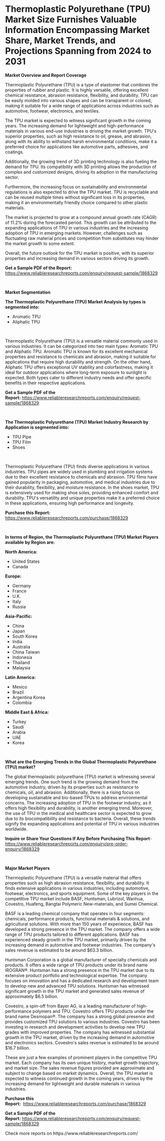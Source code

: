 <p><h1>Thermoplastic Polyurethane (TPU) Market Size Furnishes Valuable Information Encompassing Market Share, Market Trends, and Projections Spanning from 2024 to 2031</h1></p><p><strong>Market Overview and Report Coverage</strong></p>
<p><p>Thermoplastic Polyurethane (TPU) is a type of elastomer that combines the properties of rubber and plastic. It is highly versatile, offering excellent chemical resistance, abrasion resistance, flexibility, and durability. TPU can be easily molded into various shapes and can be transparent or colored, making it suitable for a wide range of applications across industries such as automotive, footwear, electronics, and textiles.</p><p>The TPU market is expected to witness significant growth in the coming years. The increasing demand for lightweight and high-performance materials in various end-use industries is driving the market growth. TPU's superior properties, such as high resistance to oil, grease, and abrasion, along with its ability to withstand harsh environmental conditions, make it a preferred choice for applications like automotive parts, adhesives, and coatings.</p><p>Additionally, the growing trend of 3D printing technology is also fueling the demand for TPU. Its compatibility with 3D printing allows the production of complex and customized designs, driving its adoption in the manufacturing sector.</p><p>Furthermore, the increasing focus on sustainability and environmental regulations is also expected to drive the TPU market. TPU is recyclable and can be reused multiple times without significant loss in its properties, making it an environmentally friendly choice compared to other plastic materials.</p><p>The market is projected to grow at a compound annual growth rate (CAGR) of 11.2% during the forecasted period. This growth can be attributed to the expanding applications of TPU in various industries and the increasing adoption of TPU in emerging markets. However, challenges such as fluctuating raw material prices and competition from substitutes may hinder the market growth to some extent.</p><p>Overall, the future outlook for the TPU market is positive, with its superior properties and increasing demand in various sectors driving its growth.</p></p>
<p><strong>Get a Sample PDF of the Report:</strong> <a href="https://www.reliableresearchreports.com/enquiry/request-sample/1868329">https://www.reliableresearchreports.com/enquiry/request-sample/1868329</a></p>
<p>&nbsp;</p>
<p><strong>Market Segmentation</strong></p>
<p><strong>The Thermoplastic Polyurethane (TPU) Market Analysis by types is segmented into:</strong></p>
<p><ul><li>Aromatic TPU</li><li>Aliphatic TPU</li></ul></p>
<p>&nbsp;</p>
<p><p>Thermoplastic Polyurethane (TPU) is a versatile material commonly used in various industries. It can be categorized into two main types: Aromatic TPU and Aliphatic TPU. Aromatic TPU is known for its excellent mechanical properties and resistance to chemicals and abrasion, making it suitable for applications that require high durability and strength. On the other hand, Aliphatic TPU offers exceptional UV stability and colorfastness, making it ideal for outdoor applications where long-term exposure to sunlight is expected. Both types cater to different industry needs and offer specific benefits in their respective applications.</p></p>
<p><strong>Get a Sample PDF of the Report:</strong>&nbsp;<a href="https://www.reliableresearchreports.com/enquiry/request-sample/1868329">https://www.reliableresearchreports.com/enquiry/request-sample/1868329</a></p>
<p>&nbsp;</p>
<p><strong>The Thermoplastic Polyurethane (TPU) Market Industry Research by Application is segmented into:</strong></p>
<p><ul><li>TPU Pipe</li><li>TPU Film</li><li>Shoes</li></ul></p>
<p>&nbsp;</p>
<p><p>Thermoplastic Polyurethane (TPU) finds diverse applications in various industries. TPU pipes are widely used in plumbing and irrigation systems due to their excellent resistance to chemicals and abrasion. TPU films have gained popularity in packaging, automotive, and medical industries due to their durability, flexibility, and moisture resistance. In the shoes market, TPU is extensively used for making shoe soles, providing enhanced comfort and durability. TPU's versatility and unique properties make it a preferred choice in these applications, ensuring high performance and longevity.</p></p>
<p><strong>Purchase this Report:</strong>&nbsp; <a href="https://www.reliableresearchreports.com/purchase/1868329">https://www.reliableresearchreports.com/purchase/1868329</a></p>
<p>&nbsp;</p>
<p><strong>In terms of Region, the Thermoplastic Polyurethane (TPU) Market Players available by Region are:</strong></p>
<p>
    <p> <strong> North America: </strong>
        <ul>
            <li>United States</li>
            <li>Canada</li>
        </ul>
        </p> 
    <p> <strong> Europe: </strong>
        <ul>
            <li>Germany</li>
            <li>France</li>
            <li>U.K.</li>
            <li>Italy</li>
            <li>Russia</li>
        </ul>
        </p> 
    <p> <strong> Asia-Pacific: </strong>
        <ul>
            <li>China</li>
            <li>Japan</li>
            <li>South Korea</li>
            <li>India</li>
            <li>Australia</li>
            <li>China Taiwan</li>
            <li>Indonesia</li>
            <li>Thailand</li>
            <li>Malaysia</li>
        </ul>
        </p> 
    <p> <strong> Latin America: </strong>
        <ul>
            <li>Mexico</li>
            <li>Brazil</li>
            <li>Argentina Korea</li>
            <li>Colombia</li>
        </ul>
        </p> 
    <p> <strong> Middle East & Africa: </strong>
        <ul>
            <li>Turkey</li>
            <li>Saudi</li>
            <li>Arabia</li>
            <li>UAE</li>
            <li>Korea</li>
        </ul>
    </p>
    </p>
<p>&nbsp;</p>
<p><strong>What are the Emerging Trends in the Global Thermoplastic Polyurethane (TPU) market?</strong></p>
<p><p>The global thermoplastic polyurethane (TPU) market is witnessing several emerging trends. One such trend is the growing demand from the automotive industry, driven by its properties such as resistance to chemicals, oil, and abrasion. Additionally, there is a rising focus on developing sustainable and bio-based TPUs to address environmental concerns. The increasing adoption of TPU in the footwear industry, as it offers high flexibility and durability, is another emerging trend. Moreover, the use of TPU in the medical and healthcare sector is expected to grow due to its biocompatibility and resistance to bacteria. Overall, these trends signify the expanding applications and potential of TPU in various industries worldwide.</p></p>
<p><strong>Inquire or Share Your Questions If Any Before Purchasing This Report</strong>- <a href="https://www.reliableresearchreports.com/enquiry/pre-order-enquiry/1868329">https://www.reliableresearchreports.com/enquiry/pre-order-enquiry/1868329</a></p>
<p>&nbsp;</p>
<p><strong>Major Market Players</strong></p>
<p><p>Thermoplastic Polyurethane (TPU) is a versatile material that offers properties such as high abrasion resistance, flexibility, and durability. It finds extensive applications in various industries, including automotive, footwear, electronics, and sports equipment. Some of the key players in the competitive TPU market include BASF, Huntsman, Lubrizol, Wanhua, Covestro, Huafeng, Bangtai Polymeric New-materials, and Sumei Chemical.</p><p>BASF is a leading chemical company that operates in four segments: chemicals, performance products, functional materials & solutions, and agricultural solutions. With more than 150 years of experience, BASF has developed a strong presence in the TPU market. The company offers a wide range of TPU products tailored to different applications. BASF has experienced steady growth in the TPU market, primarily driven by the increasing demand in automotive and footwear industries. The company's sales revenue is estimated to be around $63.3 billion.</p><p>Huntsman Corporation is a global manufacturer of specialty chemicals and products. It offers a wide range of TPU products under its brand name IROGRAN®. Huntsman has a strong presence in the TPU market due to its extensive product portfolio and technological expertise. The company focuses on innovation and has a dedicated research and development team to develop new and advanced TPU solutions. Huntsman has witnessed significant growth in the TPU market and generated sales revenue of approximately $6.5 billion.</p><p>Covestro, a spin-off from Bayer AG, is a leading manufacturer of high-performance polymers and TPU. Covestro offers TPU products under the brand name Desmopan®. The company has a strong global presence and provides customized TPU solutions to various industries. Covestro has been investing in research and development activities to develop new TPU grades with improved properties. The company has witnessed substantial growth in the TPU market, driven by the increasing demand in automotive and electronics sectors. Covestro's sales revenue is estimated to be around $16.7 billion.</p><p>These are just a few examples of prominent players in the competitive TPU market. Each company has its own unique history, market growth trajectory, and market size. The sales revenue figures provided are approximate and subject to change based on market dynamics. Overall, the TPU market is expected to witness continued growth in the coming years, driven by the increasing demand for lightweight and durable materials in various industries.</p></p>
<p><strong>Purchase this Report:</strong>&nbsp;&nbsp;<a href="https://www.reliableresearchreports.com/purchase/1868329">https://www.reliableresearchreports.com/purchase/1868329</a></p>
<p></p>
<p><strong>Get a Sample PDF of the Report:</strong>&nbsp;<a href="https://www.reliableresearchreports.com/enquiry/request-sample/1868329">https://www.reliableresearchreports.com/enquiry/request-sample/1868329</a></p>
<p>Check more reports on https://www.reliableresearchreports.com/</p>